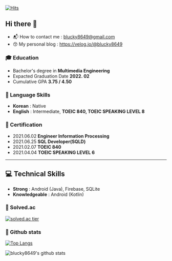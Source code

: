 
[![Hits](https://hits.seeyoufarm.com/api/count/incr/badge.svg?url=https%3A%2F%2Fgithub.com%2Fblucky8649&count_bg=%23FF6565&title_bg=%23555555&icon=&icon_color=%23000000&title=hits&edge_flat=false)](https://hits.seeyoufarm.com)

## Hi there 👋 
* 📬 How to contact me : blucky8649@gmail.com
* 😙 My personal blog : https://velog.io/@blucky8649

### 🎓 Education
* Bachelor's degree in **Multimedia Engineering**
* Expacted Graduation Date **2022. 02**
* Cumulative GPA **3.75 / 4.50**

### 🙋 Language Skills
* **Korean** : Native
* **English** : Intermediate, **TOEIC 840, TOEIC SPEAKING LEVEL 8**

### 📔 Certification
* 2021.06.02 **Engineer Information Processing**
* 2021.06.25 **SQL Developer(SQLD)**
* 2021.02.07 **TOEIC 840**
* 2021.04.04 **TOEIC SPEAKING LEVEL 6**


***
## 💻 Technical Skills
* **Strong** : Android (Java), Firebase, SQLite
* **Knowledgeable** : Android (Kotlin)

### 👦 Solved.ac
[![solved.ac tier](http://mazassumnida.wtf/api/generate_badge?boj=blucky8649)](https://solved.ac/blucky8649)
### 🥇 Github stats
[![Top Langs](https://github-readme-stats.vercel.app/api/top-langs/?username=blucky8649)](https://github.com/anuraghazra/github-readme-stats)

![blucky8649's github stats](https://github-readme-stats.vercel.app/api?username=blucky8649&show_icons=true&theme=gruvbox_light)

<!--
**blucky8649/blucky8649** is a ✨ _special_ ✨ repository because its `README.md` (this file) appears on your GitHub profile.

Here are some ideas to get you started:

- 🔭 I’m currently working on ...
- 🌱 I’m currently learning ...
- 👯 I’m looking to collaborate on ...
- 🤔 I’m looking for help with ...
- 💬 Ask me about ...
- 📫 How to reach me: ...
- 😄 Pronouns: ...
- ⚡ Fun fact: ...

<p>
<img src="https://img.shields.io/badge/Android-3DDC84?style=flat-square&logo=Android&logoColor=white"/></a> &nbsp
<img src="https://img.shields.io/badge/Firebase-FFCA28?style=flat-square&logo=Firebase&logoColor=white"/></a> &nbsp
<img src="https://img.shields.io/badge/SQLite-003B57?style=flat-square&logo=SQLite&logoColor=white"/></a> &nbsp
<img src="https://img.shields.io/badge/Java-007396?style=flat-square&logo=Java&logoColor=white"/></a> &nbsp
<img src="https://img.shields.io/badge/Kotlin-7F52FF?style=flat-square&logo=Kotlin&logoColor=white"/></a> &nbsp
</p>
-->
